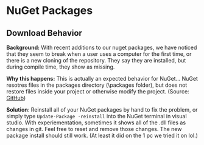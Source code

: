 # NuGet Packages

## Download Behavior

__Background:__ With recent additions to our nuget packages, we have noticed that they seem to break when a user uses a computer for the first time, or there is a new cloning of the repository. They say they are installed, but during compile time, they show as missing.

__Why this happens:__ This is actually an expected behavior for NuGet... NuGet resotres files in the packages directory (\packages folder), but does not restore files inside your project or otherwise modify the project. (Source: [GitHub](https://github.com/adam-p/markdown-here/wiki/Markdown-Cheatsheet))

__Solution__: Reinstall all of your NuGet packages by hand to fix the problem, or simply type `Update-Package -reinstall` into the NuGet terminal in visual studio. With experiementation, sometimes it shows all of the .dll files as changes in git. Feel free to reset and remove those changes. The new package install should still work. (At least it did on the 1 pc we tried it on lol.)

